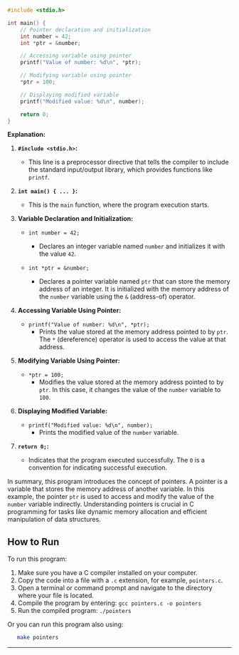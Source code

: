 ```c
#include <stdio.h>

int main() {
    // Pointer declaration and initialization
    int number = 42;
    int *ptr = &number;

    // Accessing variable using pointer
    printf("Value of number: %d\n", *ptr);

    // Modifying variable using pointer
    *ptr = 100;

    // Displaying modified variable
    printf("Modified value: %d\n", number);

    return 0;
}
```

**Explanation:**

1. **`#include <stdio.h>`:**
   - This line is a preprocessor directive that tells the compiler to include the standard input/output library, which provides functions like `printf`.

2. **`int main() { ... }`:**
   - This is the `main` function, where the program execution starts.

3. **Variable Declaration and Initialization:**
   - `int number = 42;`
     - Declares an integer variable named `number` and initializes it with the value `42`.

   - `int *ptr = &number;`
     - Declares a pointer variable named `ptr` that can store the memory address of an integer. It is initialized with the memory address of the `number` variable using the `&` (address-of) operator.

4. **Accessing Variable Using Pointer:**
   - `printf("Value of number: %d\n", *ptr);`
     - Prints the value stored at the memory address pointed to by `ptr`. The `*` (dereference) operator is used to access the value at that address.

5. **Modifying Variable Using Pointer:**
   - `*ptr = 100;`
     - Modifies the value stored at the memory address pointed to by `ptr`. In this case, it changes the value of the `number` variable to `100`.

6. **Displaying Modified Variable:**
   - `printf("Modified value: %d\n", number);`
     - Prints the modified value of the `number` variable.

7. **`return 0;`:**
   - Indicates that the program executed successfully. The `0` is a convention for indicating successful execution.

In summary, this program introduces the concept of pointers. A pointer is a variable that stores the memory address of another variable. In this example, the pointer `ptr` is used to access and modify the value of the `number` variable indirectly. Understanding pointers is crucial in C programming for tasks like dynamic memory allocation and efficient manipulation of data structures.

## How to Run

To run this program:

1. Make sure you have a C compiler installed on your computer.
2. Copy the code into a file with a `.c` extension, for example, `pointers.c`.
3. Open a terminal or command prompt and navigate to the directory where your file is located.
4. Compile the program by entering: `gcc pointers.c -o pointers`
5. Run the compiled program: `./pointers`

Or you can run this program also using:

```bash
   make pointers
```

---